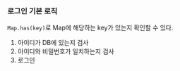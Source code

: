 ### 로그인 기본 로직
`Map.has(key)`로 Map에 해당하는 key가 있는지 확인할 수 있다.  
1. 아이디가 DB에 있는지 검사
2. 아이디와 비밀번호가 일치하는지 검사
3. 로그인